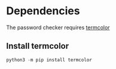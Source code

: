 # Dependencies

The password checker requires [termcolor](https://pypi.org/project/termcolor/)

## Install termcolor

```python
python3 -m pip install termcolor
